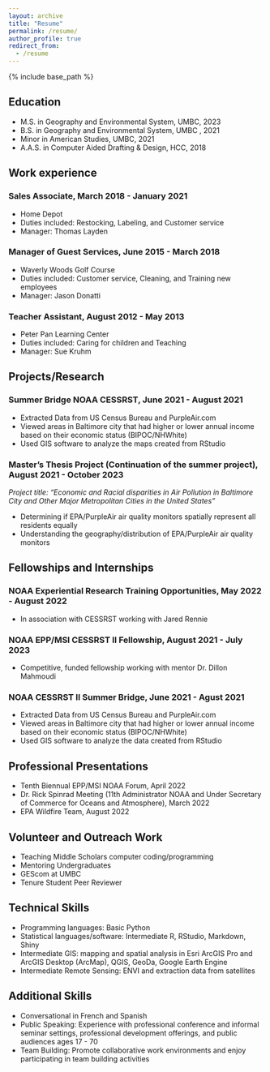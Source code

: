 ```yaml
---
layout: archive
title: "Resume"
permalink: /resume/
author_profile: true
redirect_from:
  - /resume
---
```


{% include base_path %}

## Education

 *  M.S. in Geography and Environmental System, UMBC, 2023
 *  B.S. in Geography and Environmental System, UMBC , 2021
 *  Minor in American Studies, UMBC, 2021
 *  A.A.S. in Computer Aided Drafting & Design, HCC, 2018

## Work experience

### Sales Associate, March 2018 - January 2021
  * Home Depot
  * Duties included: Restocking, Labeling, and Customer service
  * Manager: Thomas Layden

### Manager of Guest Services, June 2015 - March 2018
  * Waverly Woods Golf Course 
  * Duties included: Customer service, Cleaning, and Training new employees
  * Manager: Jason Donatti

### Teacher Assistant, August 2012 - May 2013
  * Peter Pan Learning Center
  * Duties included: Caring for children and Teaching
  * Manager: Sue Kruhm

## Projects/Research

### Summer Bridge NOAA CESSRST, June 2021 - August 2021
  * Extracted Data from US Census Bureau and PurpleAir.com
  * Viewed areas in Baltimore city that had higher or lower annual income based on their economic status (BIPOC/NHWhite)
  * Used GIS software to analyze the maps created from RStudio
  
### Master’s Thesis Project (Continuation of the summer project), August 2021 - October 2023

   *Project title: “Economic and Racial disparities in Air Pollution in Baltimore City and Other Major Metropolitan Cities in the United States”*
   * Determining if EPA/PurpleAir air quality monitors spatially represent all residents equally
   * Understanding the geography/distribution of EPA/PurpleAir air quality monitors


## Fellowships and Internships

### NOAA Experiential Research Training Opportunities, May 2022 - August 2022
   * In association with CESSRST working with Jared Rennie
  
### NOAA EPP/MSI CESSRST II Fellowship, August 2021 - July 2023
   * Competitive, funded fellowship working with mentor Dr. Dillon Mahmoudi
  
### NOAA CESSRST II  Summer Bridge, June 2021 - Agust 2021
   * Extracted Data from US Census Bureau and PurpleAir.com
   * Viewed areas in Baltimore city that had higher or lower annual income based on their economic status (BIPOC/NHWhite)
   * Used GIS software to analyze the data created from RStudio

  
## Professional Presentations
 
  * Tenth Biennual EPP/MSI NOAA Forum, April 2022
  * Dr. Rick Spinrad Meeting (11th Administrator NOAA and Under Secretary of Commerce for Oceans and Atmosphere), March 2022
  * EPA Wildfire Team, August 2022

## Volunteer and Outreach Work
 
 * Teaching Middle Scholars computer coding/programming
 * Mentoring Undergraduates
 * GEScom at UMBC
 * Tenure Student Peer Reviewer
 
## Technical Skills

* Programming languages: Basic Python
* Statistical languages/software: Intermediate R, RStudio, Markdown, Shiny
* Intermediate GIS: mapping and spatial analysis in Esri ArcGIS Pro and ArcGIS Desktop (ArcMap), QGIS, GeoDa, Google Earth Engine
* Intermediate Remote Sensing: ENVI and extraction data from satellites


## Additional Skills

* Conversational in French and Spanish
* Public Speaking: Experience with professional conference and informal seminar settings, professional development offerings, and public audiences ages 17 - 70
* Team Building: Promote collaborative work environments and enjoy participating in team building activities

